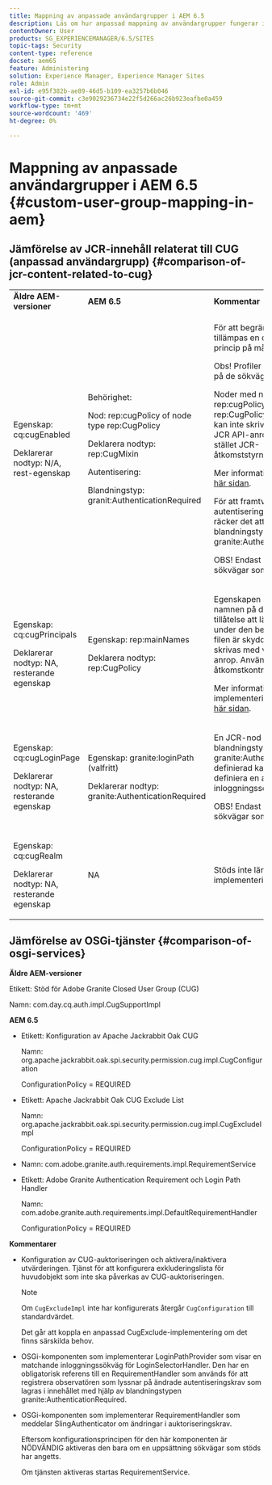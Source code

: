 ```yaml
---
title: Mappning av anpassade användargrupper i AEM 6.5
description: Läs om hur anpassad mappning av användargrupper fungerar i Adobe Experience Manager.
contentOwner: User
products: SG_EXPERIENCEMANAGER/6.5/SITES
topic-tags: Security
content-type: reference
docset: aem65
feature: Administering
solution: Experience Manager, Experience Manager Sites
role: Admin
exl-id: e95f382b-ae89-46d5-b109-ea3257b6b046
source-git-commit: c3e9029236734e22f5d266ac26b923eafbe0a459
workflow-type: tm+mt
source-wordcount: '469'
ht-degree: 0%

---
```


# Mappning av anpassade användargrupper i AEM 6.5 {#custom-user-group-mapping-in-aem}

## Jämförelse av JCR-innehåll relaterat till CUG (anpassad användargrupp) {#comparison-of-jcr-content-related-to-cug}

<table>
 <tbody>
  <tr>
   <td><strong>Äldre AEM-versioner</strong></td>
   <td><strong>AEM 6.5</strong></td>
   <td><strong>Kommentar</strong></td>
  </tr>
  <tr>
   <td><p>Egenskap: cq:cugEnabled</p> <p>Deklarerar nodtyp: N/A, rest-egenskap</p> </td>
   <td><p>Behörighet:</p> <p>Nod: rep:cugPolicy of node type rep:CugPolicy</p> <p>Deklarera nodtyp: rep:CugMixin</p> <p> </p> <p> </p> <p> </p> Autentisering:</p> <p>Blandningstyp: granit:AuthenticationRequired</p> </td>
   <td><p>För att begränsa läsåtkomst tillämpas en dedikerad CUG-princip på målnoden.</p> <p>Obs! Profiler kan bara tillämpas på de sökvägar som stöds.</p> <p>Noder med namnet rep:cugPolicy och typen rep:CugPolicy är skyddade och kan inte skrivas med vanliga JCR API-anrop. Använd i stället JCR-åtkomststyrningshantering.</p> <p>Mer information finns på <a href="https://jackrabbit.apache.org/oak/docs/security/authorization/cug.html">den här sidan</a>.</p> <p>För att framtvinga autentiseringskrav på en nod räcker det att lägga till blandningstypen granite:AuthenticationRequired.</p> <p>OBS! Endast under de sökvägar som stöds.</p> </td>
  </tr>
  <tr>
   <td><p>Egenskap: cq:cugPrincipals</p> <p>Deklarerar nodtyp: NA, resterande egenskap</p> </td>
   <td><p>Egenskap: rep:mainNames</p> <p>Deklarera nodtyp: rep:CugPolicy</p> </td>
   <td><p>Egenskapen som innehåller namnen på de objekt som har tillåtelse att läsa innehållet under den begränsade CUG-filen är skyddad och kan inte skrivas med vanliga JCR API-anrop. Använd i stället JCR-åtkomstkontrollhantering.</p> <p>Mer information om implementeringen finns på <a href="https://jackrabbit.apache.org/api/2.12/org/apache/jackrabbit/api/security/authorization/PrincipalSetPolicy.html">den här sidan</a>.</p> </td>
  </tr>
  <tr>
   <td><p>Egenskap: cq:cugLoginPage</p> <p>Deklarerar nodtyp: NA, resterande egenskap</p> </td>
   <td><p>Egenskap: granite:loginPath (valfritt)</p> <p>Deklarerar nodtyp: granite:AuthenticationRequired</p> </td>
   <td><p>En JCR-nod som har blandningstypen granite:AuthenticationRequired definierad kan eventuellt definiera en alternativ inloggningssökväg.</p> <p>OBS! Endast under de sökvägar som stöds.</p> </td>
  </tr>
  <tr>
   <td><p>Egenskap: cq:cugRealm</p> <p>Deklarerar nodtyp: NA, resterande egenskap</p> </td>
   <td>NA</td>
   <td>Stöds inte längre med den nya implementeringen.</td>
  </tr>
 </tbody>
</table>

## Jämförelse av OSGi-tjänster {#comparison-of-osgi-services}

**Äldre AEM-versioner**

Etikett: Stöd för Adobe Granite Closed User Group (CUG)

Namn: com.day.cq.auth.impl.CugSupportImpl

**AEM 6.5**

* Etikett: Konfiguration av Apache Jackrabbit Oak CUG

  Namn: org.apache.jackrabbit.oak.spi.security.permission.cug.impl.CugConfiguration

  ConfigurationPolicy = REQUIRED

* Etikett: Apache Jackrabbit Oak CUG Exclude List

  Namn: org.apache.jackrabbit.oak.spi.security.permission.cug.impl.CugExcludeImpl

  ConfigurationPolicy = REQUIRED

* Namn: com.adobe.granite.auth.requirements.impl.RequirementService
* Etikett: Adobe Granite Authentication Requirement och Login Path Handler

  Namn: com.adobe.granite.auth.requirements.impl.DefaultRequirementHandler

  ConfigurationPolicy = REQUIRED

**Kommentarer**

* Konfiguration av CUG-auktoriseringen och aktivera/inaktivera utvärderingen.
Tjänst för att konfigurera exkluderingslista för huvudobjekt som inte ska påverkas av CUG-auktoriseringen.

  >[!NOTE]
  > 
  >Om `CugExcludeImpl` inte har konfigurerats återgår `CugConfiguration` till standardvärdet.

  Det går att koppla en anpassad CugExclude-implementering om det finns särskilda behov.

* OSGi-komponenten som implementerar LoginPathProvider som visar en matchande inloggningssökväg för LoginSelectorHandler. Den har en obligatorisk referens till en RequirementHandler som används för att registrera observatören som lyssnar på ändrade autentiseringskrav som lagras i innehållet med hjälp av blandningstypen granite:AuthenticationRequired.
* OSGi-komponenten som implementerar RequirementHandler som meddelar SlingAuthenticator om ändringar i auktoriseringskrav.

  Eftersom konfigurationsprincipen för den här komponenten är NÖDVÄNDIG aktiveras den bara om en uppsättning sökvägar som stöds har angetts.

  Om tjänsten aktiveras startas RequirementService.

<!-- nested tables not supported - text above is the table>
<table>
 <tbody>
  <tr>
   <td><strong>Older AEM Versions</strong></td>
   <td><strong>AEM 6.5</strong></td>
   <td><strong>Comments</strong></td>
  </tr>
  <tr>
   <td><p>Label: Adobe Granite Closed User Group (CUG) Support</p> <p>Name: com.day.cq.auth.impl.CugSupportImpl</p> </td>
   <td><p>Label: Apache Jackrabbit Oak CUG Configuration</p> <p>Name: org.apache.jackrabbit.oak.spi.security.authorization.cug.impl.CugConfiguration</p> <p>ConfigurationPolicy = REQUIRED</p> </td>
    <td><p>Label: Apache Jackrabbit Oak CUG Exclude List</p> <p>Name: org.apache.jackrabbit.oak.spi.security.authorization.cug.impl.CugExcludeImpl</p> <p>ConfigurationPolicy = REQUIRED</p> <p> </p> <p> </p> <p> </p> <p> </p> </td>
      </tr>
      <tr>
       <td>Name: com.adobe.granite.auth.requirement.impl.RequirementService</td>
      </tr>
      <tr>
       <td><p>Label: Adobe Granite Authentication Requirement and Login Path Handler</p> <p>Name: com.adobe.granite.auth.requirement.impl.DefaultRequirementHandler</p> <p>ConfigurationPolicy = REQUIRED</p> </td>
      </tr>
     </tbody>
    </table> </td>
   <td>
     <tbody>
      <tr>
       <td>Configuration of the CUG authorization and enable/disable the evaluation.</td>
      </tr>
      <tr>
       <td><p>Service to configure exclusion list of principals which should not be affected by the CUG authorization.</p> <p>NOTE: If the CugExcludeImpl is not configured, the CugConfiguration will fall back to the default.</p> <p>It is possible to plug a custom CugExclude implementation if there are special needs.</p> </td>
      </tr>
      <tr>
       <td>OSGi component implementing LoginPathProvider that exposes a matching login path to the LoginSelectorHandler. It has a mandatory reference to a RequirementHandler which is used to register the observer that listens to changed auth requirements stored in the content by the means of the granite:AuthenticationRequired mixin type. </td>
      </tr>
      <tr>
       <td><p>OSGi component implementing RequirementHandler that notifies the SlingAuthenticator about changes to authrequirements.</p> <p>As configuration policy for this component is REQUIRE it will only be activated if a set of supported paths is specified.</p> <p>Enabling the service will launch the RequirementService.</p> </td>
      </tr>
     </tbody>
     </td>
  </tr>
  <tr>
   <td> </td>
   <td> </td>
   <td> </td>
  </tr>
  <tr>
   <td> </td>
   <td> </td>
   <td> </td>
  </tr>
  <tr>
   <td> </td>
   <td> </td>
   <td> </td>
  </tr>
 </tbody>
</table>
-->
